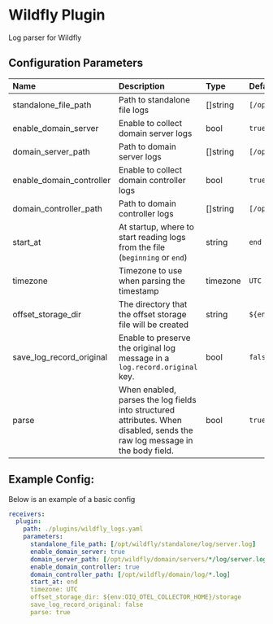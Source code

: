 # Wildfly Plugin

Log parser for Wildfly

## Configuration Parameters

| Name | Description | Type | Default | Required | Values |
|:-- |:-- |:-- |:-- |:-- |:-- |
| standalone_file_path | Path to standalone file logs | []string | `[/opt/wildfly/standalone/log/server.log]` | false |  |
| enable_domain_server | Enable to collect domain server logs | bool | `true` | false |  |
| domain_server_path | Path to domain server logs | []string | `[/opt/wildfly/domain/servers/*/log/server.log]` | false |  |
| enable_domain_controller | Enable to collect domain controller logs | bool | `true` | false |  |
| domain_controller_path | Path to domain controller logs | []string | `[/opt/wildfly/domain/log/*.log]` | false |  |
| start_at | At startup, where to start reading logs from the file (`beginning` or `end`) | string | `end` | false | `beginning`, `end` |
| timezone | Timezone to use when parsing the timestamp | timezone | `UTC` | false |  |
| offset_storage_dir | The directory that the offset storage file will be created | string | `${env:OIQ_OTEL_COLLECTOR_HOME}/storage` | false |  |
| save_log_record_original | Enable to preserve the original log message in a `log.record.original` key. | bool | `false` | false |  |
| parse | When enabled, parses the log fields into structured attributes. When disabled, sends the raw log message in the body field. | bool | `true` | false |  |

## Example Config:

Below is an example of a basic config

```yaml
receivers:
  plugin:
    path: ./plugins/wildfly_logs.yaml
    parameters:
      standalone_file_path: [/opt/wildfly/standalone/log/server.log]
      enable_domain_server: true
      domain_server_path: [/opt/wildfly/domain/servers/*/log/server.log]
      enable_domain_controller: true
      domain_controller_path: [/opt/wildfly/domain/log/*.log]
      start_at: end
      timezone: UTC
      offset_storage_dir: ${env:OIQ_OTEL_COLLECTOR_HOME}/storage
      save_log_record_original: false
      parse: true
```
